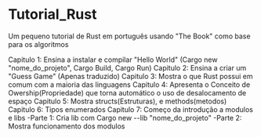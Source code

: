 # Tutorial_Rust
Um pequeno tutorial de Rust em português usando "The Book" como base para os algoritmos

Capitulo 1: Ensina a instalar e compilar "Hello World" (Cargo new "nome_do_projeto", Cargo Build, Cargo Run)
Capitulo 2: Ensina a criar um "Guess Game" (Apenas traduzido)
Capitulo 3: Mostra o que Rust possui em comum com a maioria das linguagens
Capitulo 4: Apresenta o Conceito de Owership(Propriedade) que torna automático o uso de desalocamento de espaço
Capitulo 5: Mostra structs(Estruturas), e methods(metodos)
Capitulo 6: Tipos enumerados
Capitulo 7: Começo da introdução a modulos e libs
	-Parte 1: Cria lib com Cargo new --lib "nome_do_projeto"
	-Parte 2: Mostra funcionamento dos modulos
